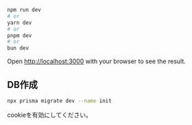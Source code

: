 ```bash
npm run dev
# or
yarn dev
# or
pnpm dev
# or
bun dev
```

Open [http://localhost:3000](http://localhost:3000) with your browser to see the result.


## DB作成

```bash
npx prisma migrate dev --name init
```

cookieを有効にしてください。